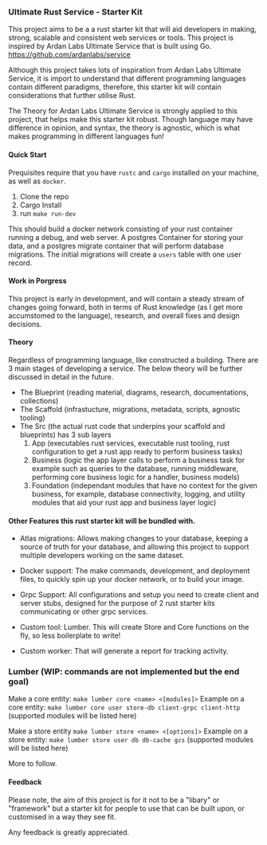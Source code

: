 ### Ultimate Rust Service - Starter Kit

This project aims to be a a rust starter kit that will aid developers in making, strong, scalable and consistent web services or tools. This project is inspired by Ardan Labs Ultimate Service that is built using Go. https://github.com/ardanlabs/service

Although this project takes lots of inspiration from Ardan Labs Ultimate Service, it is import to understand that different programming languages contain different paradigms, therefore, this starter kit will contain considerations that further utilise Rust.

The Theory for Ardan Labs Ultimate Service is strongly applied to this project, that helps make this starter kit robust. Though language may have difference in opinion, and syntax, the theory is agnostic, which is what makes programming in different languages fun!

#### Quick Start

Prequisites require that you have `rustc` and `cargo` installed on your machine, as well as `docker`.

1. Clone the repo
2. Cargo Install
3. run `make run-dev`

This should build a docker network consisting of your rust container running a debug, and web server. A postgres Container for storing your data, and a postgres migrate container that will perform database migrations. The initial migrations will create a `users` table with one user record.

#### Work in Porgress

This project is early in development, and will contain a steady stream of changes going forward, both in terms of Rust knowledge (as I get more accumstomed to the language), research, and overall fixes and design decisions.

#### Theory

Regardless of programming language, like constructed a building. There are 3 main stages of developing a service.
The below theory will be further discussed in detail in the future.

- The Blueprint (reading material, diagrams, research, documentations, collections)
- The Scaffold (infrastucture, migrations, metadata, scripts, agnostic tooling)
- The Src (the actual rust code that underpins your scaffold and blueprints) has 3 sub layers
  1. App (executables rust services, executable rust tooling, rust configuration to get a rust app ready to perform business tasks)
  2. Business (logic the app layer calls to perform a business task for example such as queries to the database, running middleware, performing core business logic for a handler, business models)
  3. Foundation (independant modules that have no context for the given business, for example, database connectivity, logging, and utility modules that aid your rust app and business layer logic)

#### Other Features this rust starter kit will be bundled with.

- Atlas migrations: Allows making changes to your database, keeping a source of truth for your database, and allowing this project to support multiple developers working on the same dataset.

- Docker support: The make commands, development, and deployment files, to quickly spin up your docker network, or to build your image.

- Grpc Support: All configurations and setup you need to create client and server stubs, designed for the purpose of 2 rust starter kits communicating or other grpc services.

- Custom tool: Lumber. This will create Store and Core functions on the fly, so less boilerplate to write!

- Custom worker: That will generate a report for tracking activity.

### Lumber (WIP: commands are not implemented but the end goal)

Make a core entity: `make lumber core <name> <[modules]>`
Example on a core entity: `make lumber core user store-db client-grpc client-http` (supported modules will be listed here)

Make a store entity `make lumber store <name> <[options]>`
Example on a store entity: `make lumber store user db db-cache gcs` (supported modules will be listed here)

More to follow.

#### Feedback

Please note, the aim of this project is for it not to be a "libary" or "framework" but a starter kit for people to use that can be built upon, or customised in a way they see fit.

Any feedback is greatly appreciated.
